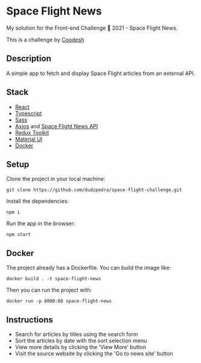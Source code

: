 # Space Flight News

My solution for the Front-end Challenge 🏅 2021 - Space Flight News.

This is a challenge by [Coodesh](https://coodesh.com/)

## Description

A simple app to fetch and display Space Flight articles from an external API.

## Stack

- [React](https://reactjs.org/)
- [Typescript](https://www.typescriptlang.org/)
- [Sass](https://sass-lang.com/)
- [Axios](https://axios-http.com/) and [Space Flight News API](https://spaceflightnewsapi.net/)
- [Redux Toolkit](https://redux-toolkit.js.org/)
- [Material UI](https://mui.com/pt/)
- [Docker](https://docs.docker.com/)
  
## Setup

Clone the project in your local machine:

`git clone https://github.com/dudzpedra/space-flight-challenge.git`

Install the dependencies:

`npm i`

Run the app in the browser:

`npm start`

## Docker

The project already has a Dockerfile. You can build the image like:

`docker build . -t space-flight-news`

Then you can run the project with:

`docker run -p 8000:80 space-flight-news`

## Instructions

- Search for articles by titles using the search form
- Sort the articles by date with the sort selection menu
- View more details by clicking the 'View More' button
- Visit the source website by clicking the 'Go to news site' button
